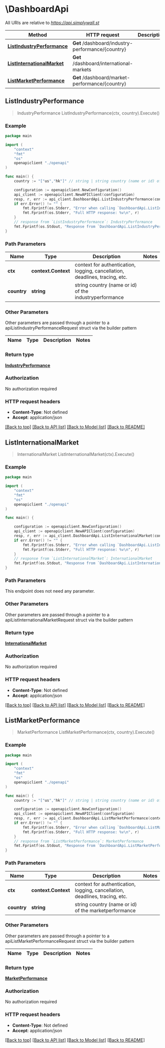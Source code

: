 # \DashboardApi

All URIs are relative to *https://api.simplywall.st*

Method | HTTP request | Description
------------- | ------------- | -------------
[**ListIndustryPerformance**](DashboardApi.md#ListIndustryPerformance) | **Get** /dashboard/industry-performance/{country} | 
[**ListInternationalMarket**](DashboardApi.md#ListInternationalMarket) | **Get** /dashboard/international-markets | 
[**ListMarketPerformance**](DashboardApi.md#ListMarketPerformance) | **Get** /dashboard/market-performance/{country} | 



## ListIndustryPerformance

> IndustryPerformance ListIndustryPerformance(ctx, country).Execute()





### Example

```go
package main

import (
    "context"
    "fmt"
    "os"
    openapiclient "./openapi"
)

func main() {
    country := "["us","hk"]" // string | string country (name or id) of the industryperformance

    configuration := openapiclient.NewConfiguration()
    api_client := openapiclient.NewAPIClient(configuration)
    resp, r, err := api_client.DashboardApi.ListIndustryPerformance(context.Background(), country).Execute()
    if err.Error() != "" {
        fmt.Fprintf(os.Stderr, "Error when calling `DashboardApi.ListIndustryPerformance``: %v\n", err)
        fmt.Fprintf(os.Stderr, "Full HTTP response: %v\n", r)
    }
    // response from `ListIndustryPerformance`: IndustryPerformance
    fmt.Fprintf(os.Stdout, "Response from `DashboardApi.ListIndustryPerformance`: %v\n", resp)
}
```

### Path Parameters


Name | Type | Description  | Notes
------------- | ------------- | ------------- | -------------
**ctx** | **context.Context** | context for authentication, logging, cancellation, deadlines, tracing, etc.
**country** | **string** | string country (name or id) of the industryperformance | 

### Other Parameters

Other parameters are passed through a pointer to a apiListIndustryPerformanceRequest struct via the builder pattern


Name | Type | Description  | Notes
------------- | ------------- | ------------- | -------------


### Return type

[**IndustryPerformance**](industryPerformance.md)

### Authorization

No authorization required

### HTTP request headers

- **Content-Type**: Not defined
- **Accept**: application/json

[[Back to top]](#) [[Back to API list]](../README.md#documentation-for-api-endpoints)
[[Back to Model list]](../README.md#documentation-for-models)
[[Back to README]](../README.md)


## ListInternationalMarket

> InternationalMarket ListInternationalMarket(ctx).Execute()





### Example

```go
package main

import (
    "context"
    "fmt"
    "os"
    openapiclient "./openapi"
)

func main() {

    configuration := openapiclient.NewConfiguration()
    api_client := openapiclient.NewAPIClient(configuration)
    resp, r, err := api_client.DashboardApi.ListInternationalMarket(context.Background()).Execute()
    if err.Error() != "" {
        fmt.Fprintf(os.Stderr, "Error when calling `DashboardApi.ListInternationalMarket``: %v\n", err)
        fmt.Fprintf(os.Stderr, "Full HTTP response: %v\n", r)
    }
    // response from `ListInternationalMarket`: InternationalMarket
    fmt.Fprintf(os.Stdout, "Response from `DashboardApi.ListInternationalMarket`: %v\n", resp)
}
```

### Path Parameters

This endpoint does not need any parameter.

### Other Parameters

Other parameters are passed through a pointer to a apiListInternationalMarketRequest struct via the builder pattern


### Return type

[**InternationalMarket**](internationalMarket.md)

### Authorization

No authorization required

### HTTP request headers

- **Content-Type**: Not defined
- **Accept**: application/json

[[Back to top]](#) [[Back to API list]](../README.md#documentation-for-api-endpoints)
[[Back to Model list]](../README.md#documentation-for-models)
[[Back to README]](../README.md)


## ListMarketPerformance

> MarketPerformance ListMarketPerformance(ctx, country).Execute()





### Example

```go
package main

import (
    "context"
    "fmt"
    "os"
    openapiclient "./openapi"
)

func main() {
    country := "["us","hk"]" // string | string country (name or id) of the marketperformance

    configuration := openapiclient.NewConfiguration()
    api_client := openapiclient.NewAPIClient(configuration)
    resp, r, err := api_client.DashboardApi.ListMarketPerformance(context.Background(), country).Execute()
    if err.Error() != "" {
        fmt.Fprintf(os.Stderr, "Error when calling `DashboardApi.ListMarketPerformance``: %v\n", err)
        fmt.Fprintf(os.Stderr, "Full HTTP response: %v\n", r)
    }
    // response from `ListMarketPerformance`: MarketPerformance
    fmt.Fprintf(os.Stdout, "Response from `DashboardApi.ListMarketPerformance`: %v\n", resp)
}
```

### Path Parameters


Name | Type | Description  | Notes
------------- | ------------- | ------------- | -------------
**ctx** | **context.Context** | context for authentication, logging, cancellation, deadlines, tracing, etc.
**country** | **string** | string country (name or id) of the marketperformance | 

### Other Parameters

Other parameters are passed through a pointer to a apiListMarketPerformanceRequest struct via the builder pattern


Name | Type | Description  | Notes
------------- | ------------- | ------------- | -------------


### Return type

[**MarketPerformance**](marketPerformance.md)

### Authorization

No authorization required

### HTTP request headers

- **Content-Type**: Not defined
- **Accept**: application/json

[[Back to top]](#) [[Back to API list]](../README.md#documentation-for-api-endpoints)
[[Back to Model list]](../README.md#documentation-for-models)
[[Back to README]](../README.md)

